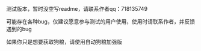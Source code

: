 测试版本，暂时没空写readme，请联系作者qq：718135749

可能存在各种bug，仅建议愿意参与测试的用户使用，使用时请联系作者，并反馈遇到的bug

如果你只是想要获取狗粮，请使用自动狗粮加强版

